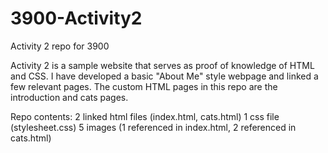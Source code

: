 # 3900-Activity2
Activity 2 repo for 3900

Activity 2 is a sample website that serves as proof of knowledge of HTML and CSS.
I have developed a basic "About Me" style webpage and linked a few relevant pages.
The custom HTML pages in this repo are the introduction and cats pages.

Repo contents: 
2 linked html files (index.html, cats.html)
1 css file (stylesheet.css)
5 images (1 referenced in index.html, 2 referenced in cats.html)
